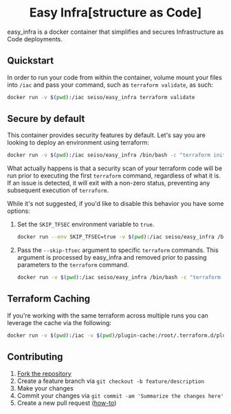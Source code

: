 <h1 align="center">Easy Infra[structure as Code]</h1>

easy_infra is a docker container that simplifies and secures Infrastructure as
Code deployments.

## Quickstart

In order to run your code from within the container, volume mount your files
into `/iac` and pass your command, such as `terraform validate`, as such:

```bash
docker run -v $(pwd):/iac seiso/easy_infra terraform validate
```

## Secure by default

This container provides security features by default.  Let's say you are
looking to deploy an environment using terraform:

```bash
docker run -v $(pwd):/iac seiso/easy_infra /bin/bash -c "terraform init && terraform validate && terraform apply"
```

What actually happens is that a security scan of your terraform code will be
run prior to executing the first `terraform` command, regardless of what it is.
If an issue is detected, it will exit with a non-zero status, preventing any
subsequent execution of `terraform`.

While it's not suggested, if you'd like to disable this behavior you have some
options:
1. Set the `SKIP_TFSEC` environment variable to `true`.

    ```bash
    docker run --env SKIP_TFSEC=true -v $(pwd):/iac seiso/easy_infra /bin/bash -c "terraform init && terraform apply"
    ```

1. Pass the `--skip-tfsec` argument to specific `terraform` commands.  This
   argument is processed by easy_infra and removed prior to passing parameters
   to the `terraform` command.

    ```bash
    docker run -v $(pwd):/iac seiso/easy_infra /bin/bash -c "terraform --skip-tfsec init && terraform apply --skip-tfsec"
    ```

## Terraform Caching

If you're working with the same terraform across multiple runs you can leverage
the cache via the following:

```bash
docker run -v $(pwd):/iac -v $(pwd)/plugin-cache:/root/.terraform.d/plugin-cache easy_infra:latest /bin/bash -c "terraform init; terraform version"
```

## Contributing

1. [Fork the repository](https://github.com/SeisoLLC/easy_infra/fork)
1. Create a feature branch via `git checkout -b feature/description`
1. Make your changes
1. Commit your changes via `git commit -am 'Summarize the changes here'`
1. Create a new pull request ([how-to](https://help.github.com/articles/creating-a-pull-request/))
